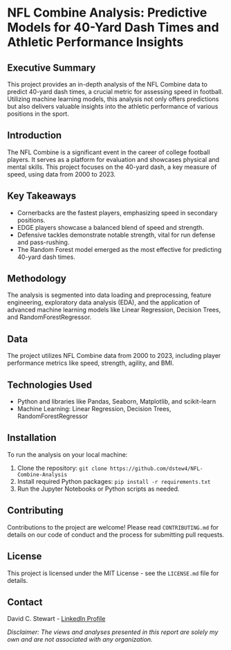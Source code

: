 # NFL Combine Analysis: Predictive Models for 40-Yard Dash Times and Athletic Performance Insights

## Executive Summary
This project provides an in-depth analysis of the NFL Combine data to predict 40-yard dash times, a crucial metric for assessing speed in football. Utilizing machine learning models, this analysis not only offers predictions but also delivers valuable insights into the athletic performance of various positions in the sport.

## Introduction
The NFL Combine is a significant event in the career of college football players. It serves as a platform for evaluation and showcases physical and mental skills. This project focuses on the 40-yard dash, a key measure of speed, using data from 2000 to 2023.

## Key Takeaways
- Cornerbacks are the fastest players, emphasizing speed in secondary positions.
- EDGE players showcase a balanced blend of speed and strength.
- Defensive tackles demonstrate notable strength, vital for run defense and pass-rushing.
- The Random Forest model emerged as the most effective for predicting 40-yard dash times.

## Methodology
The analysis is segmented into data loading and preprocessing, feature engineering, exploratory data analysis (EDA), and the application of advanced machine learning models like Linear Regression, Decision Trees, and RandomForestRegressor.

## Data
The project utilizes NFL Combine data from 2000 to 2023, including player performance metrics like speed, strength, agility, and BMI.

## Technologies Used
- Python and libraries like Pandas, Seaborn, Matplotlib, and scikit-learn
- Machine Learning: Linear Regression, Decision Trees, RandomForestRegressor

## Installation
To run the analysis on your local machine:
1. Clone the repository: `git clone https://github.com/dstew4/NFL-Combine-Analysis`
2. Install required Python packages: `pip install -r requirements.txt`
3. Run the Jupyter Notebooks or Python scripts as needed.

## Contributing
Contributions to the project are welcome! Please read `CONTRIBUTING.md` for details on our code of conduct and the process for submitting pull requests.

## License
This project is licensed under the MIT License - see the `LICENSE.md` file for details.

## Contact
David C. Stewart - [LinkedIn Profile](https://www.linkedin.com/in/davidcstewart/)

*Disclaimer: The views and analyses presented in this report are solely my own and are not associated with any organization.*
